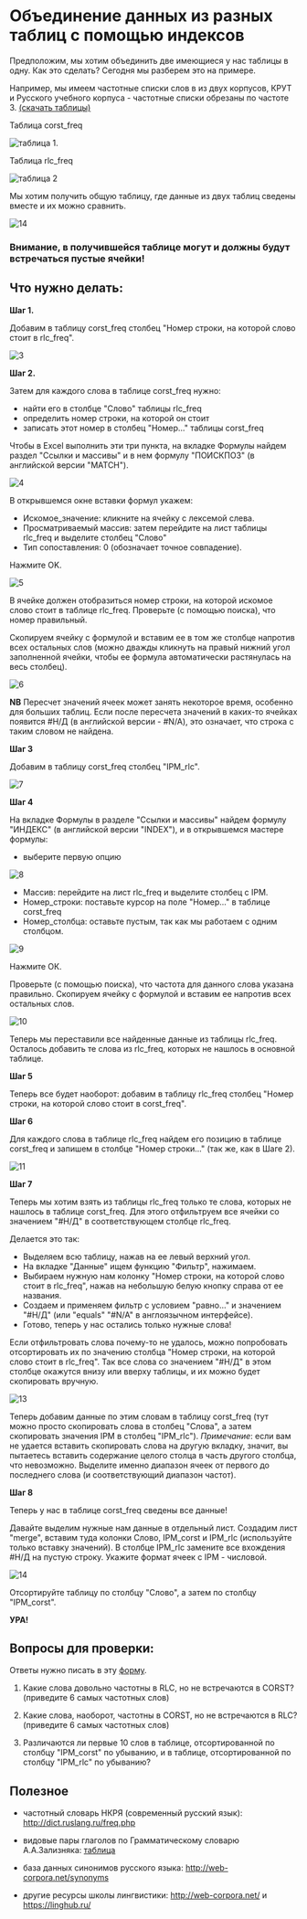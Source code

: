 # Объединение данных из разных таблиц с помощью индексов

Предположим, мы хотим объединить две имеющиеся у нас таблицы в одну. Как это сделать? Сегодня мы разберем это на примере.

Например, мы имеем частотные списки слов в из двух корпусов, КРУТ и Русского учебного корпуса - частотные списки обрезаны по частоте 3. [(скачать таблицы)](https://github.com/ElizavetaKuzmenko/Programming-and-computer-instruments/blob/master/%D0%9C%D0%B0%D1%82%D0%B5%D1%80%D0%B8%D0%B0%D0%BB%D1%8B%20%D0%BB%D0%B5%D0%BA%D1%86%D0%B8%D0%B9%20%D0%B8%20%D1%81%D0%B5%D0%BC%D0%B8%D0%BD%D0%B0%D1%80%D0%BE%D0%B2/corpus_freq.xlsx) 

Таблица corst_freq 

![таблица 1](https://github.com/ElizavetaKuzmenko/Programming-and-computer-instruments/blob/master/images/1.png). 

Таблица rlc_freq

![таблица 2](https://github.com/ElizavetaKuzmenko/Programming-and-computer-instruments/blob/master/images/2.png)


Мы хотим получить общую таблицу, где данные из двух таблиц сведены вместе и их можно сравнить.

![14](https://github.com/ElizavetaKuzmenko/Programming-and-computer-instruments/blob/master/images/14.png) 
### Внимание, в получившейся таблице могут и должны будут встречаться пустые ячейки!

## Что нужно делать:
**Шаг 1.**

Добавим в таблицу corst_freq столбец "Номер строки, на которой слово стоит в rlc_freq". 

![3](https://github.com/ElizavetaKuzmenko/Programming-and-computer-instruments/blob/master/images/3.png)

**Шаг 2.**

Затем для каждого слова в таблице corst_freq нужно:
  * найти его в столбце "Слово" таблицы rlc_freq
  * определить номер строки, на которой он стоит
  * записать этот номер в столбец "Номер..." таблицы corst_freq

Чтобы в Excel выполнить эти три пункта, на вкладке Формулы найдем раздел "Ссылки и массивы" и в нем формулу "ПОИСКПОЗ" (в английской версии "MATCH"). 

![4](https://github.com/ElizavetaKuzmenko/Programming-and-computer-instruments/blob/master/images/4.png)

В открывшемся окне вставки формул укажем:
  * Искомое_значение: кликните на ячейку с лексемой слева.
  * Просматриваемый массив: затем перейдите на лист таблицы rlc_freq и выделите столбец "Слово"
  * Тип сопоставления: 0 (обозначает точное совпадение).

Нажмите OK.

![5](https://github.com/ElizavetaKuzmenko/Programming-and-computer-instruments/blob/master/images/5.png)

В ячейке должен отобразиться номер строки, на которой искомое слово стоит в таблице rlc_freq. Проверьте (с помощью поиска), что номер правильный.

Скопируем ячейку с формулой и вставим ее в том же столбце напротив всех остальных слов (можно дважды кликнуть на правый нижний угол заполненной ячейки, чтобы ее формула автоматически растянулась на весь столбец). 

![6](https://github.com/ElizavetaKuzmenko/Programming-and-computer-instruments/blob/master/images/6.png)

**NB** Пересчет значений ячеек может занять некоторое время, особенно для больших таблиц.
Если после пересчета значений в каких-то ячейках появится #Н/Д (в английской версии - #N/A), это означает, что строка с таким словом не найдена.

**Шаг 3**

Добавим в таблицу corst_freq столбец "IPM_rlc". 

![7](https://github.com/ElizavetaKuzmenko/Programming-and-computer-instruments/blob/master/images/7.png)

**Шаг 4**

На вкладке Формулы в разделе "Ссылки и массивы" найдем формулу "ИНДЕКС" (в английской версии "INDEX"), и в открывшемся мастере формулы:
   * выберите первую опцию

![8](https://github.com/ElizavetaKuzmenko/Programming-and-computer-instruments/blob/master/images/8.png)

   * Массив: перейдите на лист rlc_freq и выделите столбец с IPM.
   * Номер_строки: поставьте курсор на поле "Номер..." в таблице corst_freq
   * Номер_столбца: оставьте пустым, так как мы работаем с одним столбцом.

![9](https://github.com/ElizavetaKuzmenko/Programming-and-computer-instruments/blob/master/images/9.png)

Нажмите ОК.

Проверьте (с помощью поиска), что частота для данного слова указана правильно.
Скопируем ячейку с формулой и вставим ее напротив всех остальных слов.

![10](https://github.com/ElizavetaKuzmenko/Programming-and-computer-instruments/blob/master/images/10.png)

Теперь мы переставили все найденные данные из таблицы rlc_freq. Осталось добавить те слова из rlc_freq, которых не нашлось в основной таблице.

**Шаг 5**

Теперь все будет наоборот: добавим в таблицу rlc_freq столбец "Номер строки, на которой слово стоит в corst_freq".

**Шаг 6**

Для каждого слова в таблице rlc_freq найдем его позицию в таблице corst_freq и запишем в столбце "Номер строки..." (так же, как в Шаге 2).

![11](https://github.com/ElizavetaKuzmenko/Programming-and-computer-instruments/blob/master/images/11.png)

**Шаг 7**

Теперь мы хотим взять из таблицы rlc_freq только те слова, которых не нашлось в таблице corst_freq. 
Для этого отфильтруем все ячейки со значением "#Н/Д" в соответствующем столбце rlc_freq.

Делается это так:

  * Выделяем всю таблицу, нажав на ее левый верхний угол.
  * На вкладке "Данные" ищем функцию "Фильтр", нажимаем.
  * Выбираем нужную нам колонку "Номер строки, на которой слово стоит в rlc_freq", нажав на небольшую белую кнопку справа от ее названия.
  * Создаем и применяем фильтр с условием "равно..." и значением "#Н/Д" (или "equals" "#N/A" в англоязычном интерфейсе).
  * Готово, теперь у нас остались только нужные слова!
 
Если отфильтровать слова почему-то не удалось, можно попробовать отсортировать их по значению столбца "Номер строки, на которой слово стоит в rlc_freq". Так все слова со значением "#Н/Д" в этом столбце окажутся внизу или вверху таблицы, и их можно будет скопировать вручную.
  
![13](https://github.com/ElizavetaKuzmenko/Programming-and-computer-instruments/blob/master/images/13.png)

Теперь добавим данные по этим словам в таблицу corst_freq (тут можно просто скопировать слова в столбец "Слова", а затем скопировать значения IPM в столбец "IPM_rlc").
_Примечание_: если вам не удается вставить скопировать слова на другую вкладку, значит, вы пытаетесь вставить содержание целого столца в часть другого столбца, что невозможно. Выделите именно диапазон ячеек от первого до последнего слова (и соответствующий диапазон частот).

**Шаг 8** 

Теперь у нас в таблице corst_freq сведены все данные! 

Давайте выделим нужные нам данные в отдельный лист. Создадим лист "merge", вставим туда колонки Слово, IPM_corst и IPM_rlc (используйте только вставку значений). В столбце IPM_rlc замените все вхождения #Н/Д на пустую строку. Укажите формат ячеек с IPM - числовой.

![14](https://github.com/ElizavetaKuzmenko/Programming-and-computer-instruments/blob/master/images/14.png) 

Отсортируйте таблицу по столбцу "Слово", а затем по столбцу "IPM_corst".

**УРА!**

## Вопросы для проверки:
Ответы нужно писать в эту [форму](https://goo.gl/forms/rMQnG7v8mY6hmLtr2). 

1) Какие слова довольно частотны в RLC, но не встречаются в CORST? (приведите 6 самых частотных слов)

2) Какие слова, наоборот, частотны в CORST, но не встречаются в RLC? (приведите 6 самых частотных слов)

3) Различаются ли первые 10 слов в таблице, отсортированной по столбцу "IPM_corst" по убыванию, и в таблице, отсортированной по столбцу "IPM_rlc" по убыванию?

## Полезное

* частотный словарь НКРЯ (современный русский язык): http://dict.ruslang.ru/freq.php 

* видовые пары глаголов по Грамматическому словарю А.А.Зализняка: [таблица](https://github.com/pykili/pykili.github.io/blob/master/_docs/lingdata/AspectualPairZalizniak.xls) 

* база данных синонимов русского языка: http://web-corpora.net/synonyms

* другие ресурсы школы лингвистики: http://web-corpora.net/ и https://linghub.ru/
